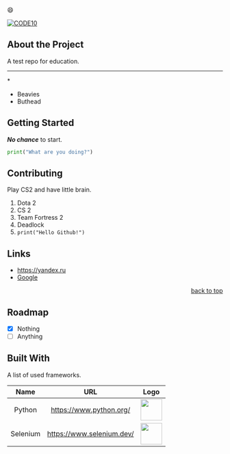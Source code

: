 <a id="readme-top"></a>

<!-- Comment -->
[comment]: (Comment)
[//]: (Comment)
:smile:

[![CODE10](https://encrypted-tbn0.gstatic.com/images?q=tbn:ANd9GcQZq0T7PmIiMuq0XnKRlYwsHZpKrWlphnHaKQ&s)](https://google.com)

## About the Project

A test repo for education.
***
\*
* Beavies
* Buthead

## Getting Started

***No chance*** to start.

```py
print("What are you doing?")
```

## Contributing

Play CS2 and have little brain.

1. Dota 2
2. CS 2
3. Team Fortress 2
4. Deadlock
5. `print("Hello Github!")`

## Links

* <https://yandex.ru>
* [Google](https://google.com)

<p align="right"> <a href="#readme-top">back to top</a> </p>

## Roadmap

- [x] Nothing
- [ ] Anything

## Built With

A list of used frameworks.

|Name|URL|Logo|
|:-:|:-:|:-:|
|Python       |https://www.python.org/      |<img src="https://encrypted-tbn0.gstatic.com/images?q=tbn:ANd9GcSBgY4Wfy9hXIn-GOD3xvwiisF8GM97MiktoA&s" width="50" />      |
|Selenium     |https://www.selenium.dev/    |<img src="https://upload.wikimedia.org/wikipedia/commons/thumb/d/d5/Selenium_Logo.png/980px-Selenium_Logo.png" width="50"/>|
